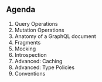 ## Agenda

1. Query Operations
2. Mutation Operations
3. Anatomy of a GraphQL document
4. Fragments
5. Mocking
6. Introspection
7. Advanced: Caching
8. Advanced: Type Policies
9. Conventions
